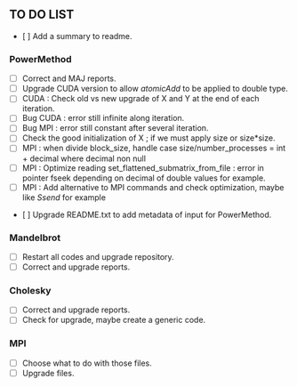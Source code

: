 ## TO DO LIST ##

- [ ] Add a summary to readme.

### PowerMethod ###

- [ ] Correct and MAJ reports.
- [ ] Upgrade CUDA version to allow *atomicAdd* to be applied to double type.
- [ ] CUDA : Check old vs new upgrade of X and Y at the end of each iteration.
- [ ] Bug CUDA : error still infinite along iteration.
- [ ] Bug MPI : error still constant after several iteration.
- [ ] Check the good initialization of X ; if we must apply size or size*size.
- [ ] MPI : when divide block_size, handle case size/number_processes = int + decimal where decimal non null
- [ ] MPI : Optimize reading set_flattened_submatrix_from_file : error in pointer fseek depending on decimal of double values for example.
- [ ] MPI : Add alternative to MPI commands and check optimization, maybe like *Ssend* for example
- [ ] Upgrade README.txt to add metadata of input for PowerMethod.

### Mandelbrot ###

- [ ] Restart all codes and upgrade repository.
- [ ] Correct and upgrade reports.

### Cholesky ###

- [ ] Correct and upgrade reports.
- [ ] Check for upgrade, maybe create a generic code.

### MPI ###

- [ ] Choose what to do with those files.
- [ ] Upgrade files.
